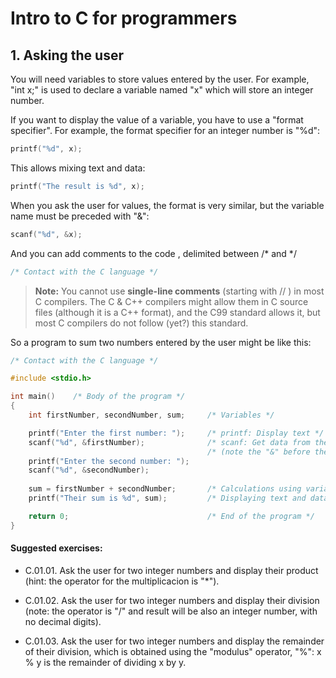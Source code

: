 # Intro to C for programmers

## 1. Asking the user

You will need variables to store values entered by the user. For example, "int x;" is used to declare a variable named "x" which will store an integer number.

If you want to display the value of a variable, you have to use a "format specifier". For example, the format specifier for an integer number is "%d":  

```c
printf("%d", x);
```

This allows mixing text and data:

```c
printf("The result is %d", x);
```

When you ask the user for values, the format is very similar, but the variable name must be preceded with "&":

```c
scanf("%d", &x);  
```


And you can add comments to the code , delimited between /\* and \*/

```c
/* Contact with the C language */
```

> **Note:** You cannot use **single-line comments** (starting with // ) in most C compilers. The C & C++ compilers might allow them in C source files (although it is a C++ format), and the C99 standard allows it, but most C compilers do not follow (yet?) this standard.


So a program to sum two numbers entered by the user might be like this:

```c
/* Contact with the C language */

#include <stdio.h>

int main()    /* Body of the program */
{
    int firstNumber, secondNumber, sum;     /* Variables */

    printf("Enter the first number: ");     /* printf: Display text */
    scanf("%d", &firstNumber);              /* scanf: Get data from the user */
                                            /* (note the "&" before the name ) */
    printf("Enter the second number: ");
    scanf("%d", &secondNumber);
    
    sum = firstNumber + secondNumber;       /* Calculations using variables */
    printf("Their sum is %d", sum);         /* Displaying text and data */

    return 0;                               /* End of the program */
}  
```


#### Suggested exercises:

- C.01.01. Ask the user for two integer numbers and display their product (hint: the operator for the multiplicacion is "*").

- C.01.02. Ask the user for two integer numbers and display their division (note: the operator is "/" and result will be also an integer number, with no decimal digits).

- C.01.03. Ask the user for two integer numbers and display the remainder of their division, which is obtained using the "modulus" operator, "%": x % y is the remainder of dividing x by y.

